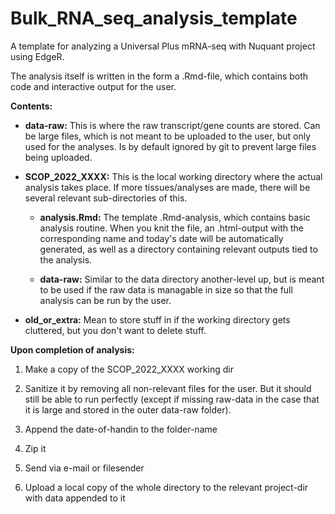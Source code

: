 # Bulk_RNA_seq_analysis_template

A template for analyzing a Universal Plus mRNA-seq with Nuquant project using EdgeR.

The analysis itself is written in the form a .Rmd-file, which contains both code and interactive output for the user.

**Contents:**

-   **data-raw:** This is where the raw transcript/gene counts are stored. Can be large files, which is not meant to be uploaded to the user, but only used for the analyses. Is by default ignored by git to prevent large files being uploaded.

-   **SCOP_2022_XXXX:** This is the local working directory where the actual analysis takes place. If more tissues/analyses are made, there will be several relevant sub-directories of this.

    -   **analysis.Rmd:** The template .Rmd-analysis, which contains basic analysis routine. When you knit the file, an .html-output with the corresponding name and today's date will be automatically generated, as well as a directory containing relevant outputs tied to the analysis.

    -   **data-raw:** Similar to the data directory another-level up, but is meant to be used if the raw data is managable in size so that the full analysis can be run by the user.

-   **old_or_extra:** Mean to store stuff in if the working directory gets cluttered, but you don't want to delete stuff.

**Upon completion of analysis:**

1.  Make a copy of the SCOP_2022_XXXX working dir

2.  Sanitize it by removing all non-relevant files for the user. But it should still be able to run perfectly (except if missing raw-data in the case that it is large and stored in the outer data-raw folder).

3.  Append the date-of-handin to the folder-name

4.  Zip it

5.  Send via e-mail or filesender

6.  Upload a local copy of the whole directory to the relevant project-dir with data appended to it
